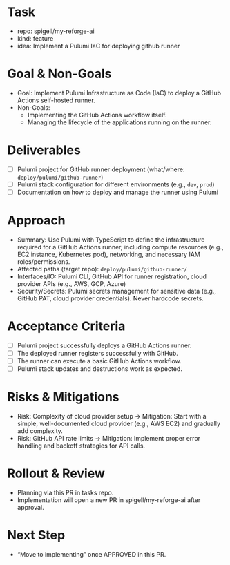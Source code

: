 # Task

- repo: spigell/my-reforge-ai
- kind: feature
- idea: Implement a Pulumi IaC for deploying github runner

# Goal & Non-Goals

- Goal: Implement Pulumi Infrastructure as Code (IaC) to deploy a GitHub Actions self-hosted runner.
- Non-Goals:
  - Implementing the GitHub Actions workflow itself.
  - Managing the lifecycle of the applications running on the runner.

# Deliverables

- [ ] Pulumi project for GitHub runner deployment (what/where: `deploy/pulumi/github-runner`)
- [ ] Pulumi stack configuration for different environments (e.g., `dev`, `prod`)
- [ ] Documentation on how to deploy and manage the runner using Pulumi

# Approach

- Summary: Use Pulumi with TypeScript to define the infrastructure required for a GitHub Actions runner, including compute resources (e.g., EC2 instance, Kubernetes pod), networking, and necessary IAM roles/permissions.
- Affected paths (target repo): `deploy/pulumi/github-runner/`
- Interfaces/IO: Pulumi CLI, GitHub API for runner registration, cloud provider APIs (e.g., AWS, GCP, Azure)
- Security/Secrets: Pulumi secrets management for sensitive data (e.g., GitHub PAT, cloud provider credentials). Never hardcode secrets.

# Acceptance Criteria

- [ ] Pulumi project successfully deploys a GitHub Actions runner.
- [ ] The deployed runner registers successfully with GitHub.
- [ ] The runner can execute a basic GitHub Actions workflow.
- [ ] Pulumi stack updates and destructions work as expected.

# Risks & Mitigations

- Risk: Complexity of cloud provider setup → Mitigation: Start with a simple, well-documented cloud provider (e.g., AWS EC2) and gradually add complexity.
- Risk: GitHub API rate limits → Mitigation: Implement proper error handling and backoff strategies for API calls.

# Rollout & Review

- Planning via this PR in tasks repo.
- Implementation will open a new PR in spigell/my-reforge-ai after approval.

# Next Step

- “Move to implementing” once APPROVED in this PR.